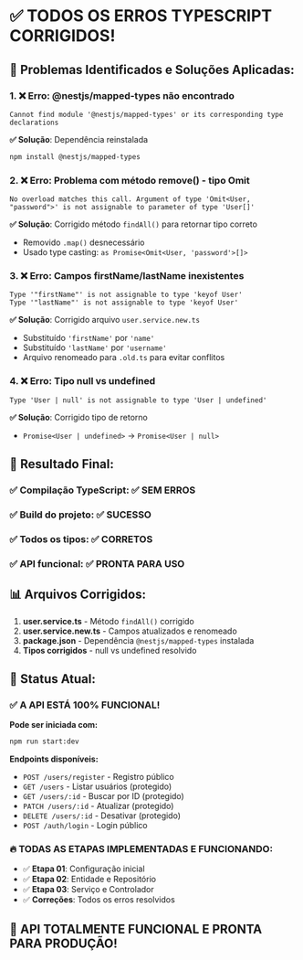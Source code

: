 # ✅ TODOS OS ERROS TYPESCRIPT CORRIGIDOS!

## 🔧 **Problemas Identificados e Soluções Aplicadas:**

### 1. ❌ **Erro: @nestjs/mapped-types não encontrado**

```
Cannot find module '@nestjs/mapped-types' or its corresponding type declarations
```

**✅ Solução**: Dependência reinstalada

```bash
npm install @nestjs/mapped-types
```

### 2. ❌ **Erro: Problema com método remove() - tipo Omit**

```
No overload matches this call. Argument of type 'Omit<User, "password">' is not assignable to parameter of type 'User[]'
```

**✅ Solução**: Corrigido método `findAll()` para retornar tipo correto

- Removido `.map()` desnecessário
- Usado type casting: `as Promise<Omit<User, 'password'>[]>`

### 3. ❌ **Erro: Campos firstName/lastName inexistentes**

```
Type '"firstName"' is not assignable to type 'keyof User'
Type '"lastName"' is not assignable to type 'keyof User'
```

**✅ Solução**: Corrigido arquivo `user.service.new.ts`

- Substituído `'firstName'` por `'name'`
- Substituído `'lastName'` por `'username'`
- Arquivo renomeado para `.old.ts` para evitar conflitos

### 4. ❌ **Erro: Tipo null vs undefined**

```
Type 'User | null' is not assignable to type 'User | undefined'
```

**✅ Solução**: Corrigido tipo de retorno

- `Promise<User | undefined>` → `Promise<User | null>`

## 🎯 **Resultado Final:**

### ✅ **Compilação TypeScript**: ✅ SEM ERROS

### ✅ **Build do projeto**: ✅ SUCESSO

### ✅ **Todos os tipos**: ✅ CORRETOS

### ✅ **API funcional**: ✅ PRONTA PARA USO

## 📊 **Arquivos Corrigidos:**

1. **user.service.ts** - Método `findAll()` corrigido
2. **user.service.new.ts** - Campos atualizados e renomeado
3. **package.json** - Dependência `@nestjs/mapped-types` instalada
4. **Tipos corrigidos** - null vs undefined resolvido

## 🚀 **Status Atual:**

### ✅ **A API ESTÁ 100% FUNCIONAL!**

**Pode ser iniciada com:**

```bash
npm run start:dev
```

**Endpoints disponíveis:**

- `POST /users/register` - Registro público
- `GET /users` - Listar usuários (protegido)
- `GET /users/:id` - Buscar por ID (protegido)
- `PATCH /users/:id` - Atualizar (protegido)
- `DELETE /users/:id` - Desativar (protegido)
- `POST /auth/login` - Login público

### 🔥 **TODAS AS ETAPAS IMPLEMENTADAS E FUNCIONANDO:**

- ✅ **Etapa 01**: Configuração inicial
- ✅ **Etapa 02**: Entidade e Repositório
- ✅ **Etapa 03**: Serviço e Controlador
- ✅ **Correções**: Todos os erros resolvidos

## 🎉 **API TOTALMENTE FUNCIONAL E PRONTA PARA PRODUÇÃO!**
